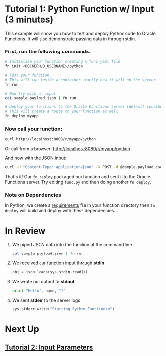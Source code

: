 # Tutorial 1: Python Function w/ Input (3 minutes)

This example will show you how to test and deploy Python code to Oracle Functions. It will also demonstrate passing data in through stdin.

### First, run the following commands:

```sh
# Initialize your function creating a func.yaml file
fn init <DOCKERHUB_USERNAME>/python

# Test your function. 
# This will run inside a container exactly how it will on the server. It will also install and vendor dependencies from Gemfile
fn run

# Now try with an input
cat sample.payload.json | fn run

# Deploy your functions to the Oracle Functions server (default localhost:8080)
# This will create a route to your function as well
fn deploy myapp
```
### Now call your function:

```sh
curl http://localhost:8080/r/myapp/python
```

Or call from a browser: [http://localhost:8080/r/myapp/python](http://localhost:8080/r/myapp/python)

And now with the JSON input:

```sh
curl -H "Content-Type: application/json" -X POST -d @sample.payload.json http://localhost:8080/r/myapp/python
```

That's it! Our `fn deploy` packaged our function and sent it to the Oracle Functions server. Try editing `func.py` 
and then doing another `fn deploy`.

### Note on Dependencies

In Python, we create a [requirements](https://pip.pypa.io/en/stable/user_guide/) file in your function directory then `fn deploy` will build and deploy with these dependencies.

# In Review

1. We piped JSON data into the function at the command line
    ```sh
    cat sample.payload.json | fn run
    ```

2. We received our function input through **stdin**
    ```python
    obj = json.loads(sys.stdin.read())
    ```

3. We wrote our output to **stdout**
    ```python
    print "Hello", name, "!"
    ```

4. We sent **stderr** to the server logs
    ```python
    sys.stderr.write("Starting Python Function\n")
    ```


# Next Up
## [Tutorial 2: Input Parameters](examples/tutorial/params)
